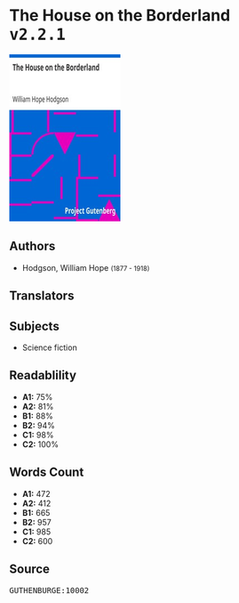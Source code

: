 # The House on the Borderland <kbd>v2.2.1</kbd>

![](./cover.medium.jpg "")

## Authors


 - Hodgson, William Hope <small>(1877 - 1918)</small>

## Translators



## Subjects


 - Science fiction

## Readablility


 - **A1:** 75%
 - **A2:** 81%
 - **B1:** 88%
 - **B2:** 94%
 - **C1:** 98%
 - **C2:** 100%

## Words Count


 - **A1:** 472
 - **A2:** 412
 - **B1:** 665
 - **B2:** 957
 - **C1:** 985
 - **C2:** 600

## Source


<kbd>GUTHENBURGE:10002</kbd>
